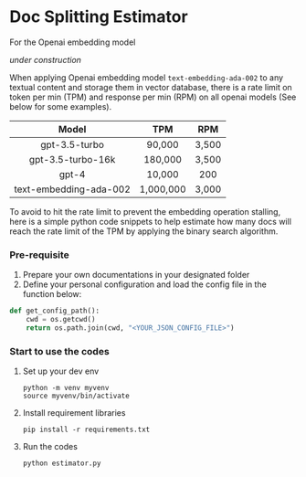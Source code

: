 # Doc Splitting Estimator 
For the Openai embedding model

_under construction_

When applying Openai embedding model `text-embedding-ada-002` to any textual content and storage them in vector database, there is a rate limit on token per min (TPM) and response per min (RPM) on all openai models (See below for some examples). 

|Model|TPM|RPM|
|:---:|:--:|:--:|
|gpt-3.5-turbo|90,000|3,500|
|gpt-3.5-turbo-16k|180,000|3,500|
|gpt-4|10,000|200|
|text-embedding-ada-002|1,000,000|3,000|

To avoid to hit the rate limit to prevent the embedding operation stalling, here is a simple python code snippets to help estimate how many docs will reach the rate limit of the TPM by applying the binary search algorithm.

### Pre-requisite
1. Prepare your own documentations in your designated folder
2. Define your personal configuration and load the config file in the function below:
```python
def get_config_path():
    cwd = os.getcwd()
    return os.path.join(cwd, "<YOUR_JSON_CONFIG_FILE>")
```

### Start to use the codes
1. Set up your dev env
   ```shell
   python -m venv myvenv
   source myvenv/bin/activate
   ```
2. Install requirement libraries 
    ```shell
    pip install -r requirements.txt
    ```
3. Run the codes
   ```shell
   python estimator.py
   ```



